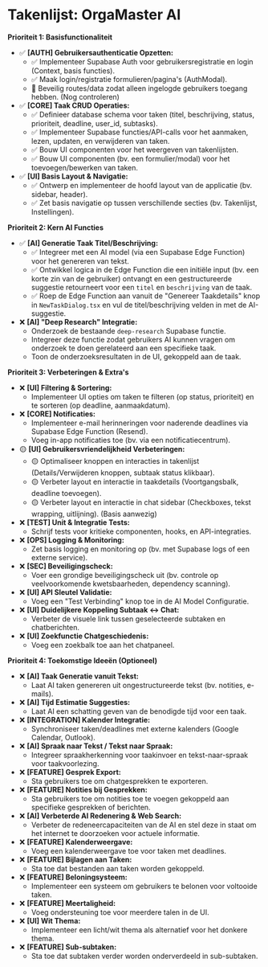 # Takenlijst: OrgaMaster AI

**Prioriteit 1: Basisfunctionaliteit**

- ✅ **[AUTH] Gebruikersauthenticatie Opzetten:**
  - ✅ Implementeer Supabase Auth voor gebruikersregistratie en login (Context, basis functies).
  - ✅ Maak login/registratie formulieren/pagina's (AuthModal).
  - 🤔 Beveilig routes/data zodat alleen ingelogde gebruikers toegang hebben. (Nog controleren)
- ✅ **[CORE] Taak CRUD Operaties:**
  - ✅ Definieer database schema voor taken (titel, beschrijving, status, prioriteit, deadline, user_id, subtasks).
  - ✅ Implementeer Supabase functies/API-calls voor het aanmaken, lezen, updaten, en verwijderen van taken.
  - ✅ Bouw UI componenten voor het weergeven van takenlijsten.
  - ✅ Bouw UI componenten (bv. een formulier/modal) voor het toevoegen/bewerken van taken.
- ✅ **[UI] Basis Layout & Navigatie:**
  - ✅ Ontwerp en implementeer de hoofd layout van de applicatie (bv. sidebar, header).
  - ✅ Zet basis navigatie op tussen verschillende secties (bv. Takenlijst, Instellingen).

**Prioriteit 2: Kern AI Functies**

- ✅ **[AI] Generatie Taak Titel/Beschrijving:**
  - ✅ Integreer met een AI model (via een Supabase Edge Function) voor het genereren van tekst.
  - ✅ Ontwikkel logica in de Edge Function die een initiële input (bv. een korte zin van de gebruiker) ontvangt en een gestructureerde suggestie retourneert voor een `titel` en `beschrijving` van de taak.
  - ✅ Roep de Edge Function aan vanuit de "Genereer Taakdetails" knop in `NewTaskDialog.tsx` en vul de titel/beschrijving velden in met de AI-suggestie.
- ❌ **[AI] "Deep Research" Integratie:**
  - Onderzoek de bestaande `deep-research` Supabase functie.
  - Integreer deze functie zodat gebruikers AI kunnen vragen om onderzoek te doen gerelateerd aan een specifieke taak.
  - Toon de onderzoeksresultaten in de UI, gekoppeld aan de taak.

**Prioriteit 3: Verbeteringen & Extra's**

- ❌ **[UI] Filtering & Sortering:**
  - Implementeer UI opties om taken te filteren (op status, prioriteit) en te sorteren (op deadline, aanmaakdatum).
- ❌ **[CORE] Notificaties:**
  - Implementeer e-mail herinneringen voor naderende deadlines via Supabase Edge Function (Resend).
  - Voeg in-app notificaties toe (bv. via een notificatiecentrum).
- 🟡 **[UI] Gebruikersvriendelijkheid Verbeteringen:**
  - 🟡 Optimaliseer knoppen en interacties in takenlijst (Details/Verwijderen knoppen, subtaak status klikbaar).
  - 🟡 Verbeter layout en interactie in taakdetails (Voortgangsbalk, deadline toevoegen).
  - 🟡 Verbeter layout en interactie in chat sidebar (Checkboxes, tekst wrapping, uitlijning). (Basis aanwezig)
- ❌ **[TEST] Unit & Integratie Tests:**
  - Schrijf tests voor kritieke componenten, hooks, en API-integraties.
- ❌ **[OPS] Logging & Monitoring:**
  - Zet basis logging en monitoring op (bv. met Supabase logs of een externe service).
- ❌ **[SEC] Beveiligingscheck:**
  - Voer een grondige beveiligingscheck uit (bv. controle op veelvoorkomende kwetsbaarheden, dependency scanning).
- ❌ **[UI] API Sleutel Validatie:**
  - Voeg een "Test Verbinding" knop toe in de AI Model Configuratie.
- ❌ **[UI] Duidelijkere Koppeling Subtaak <-> Chat:**
  - Verbeter de visuele link tussen geselecteerde subtaken en chatberichten.
- ❌ **[UI] Zoekfunctie Chatgeschiedenis:**
  - Voeg een zoekbalk toe aan het chatpaneel.

**Prioriteit 4: Toekomstige Ideeën (Optioneel)**

- ❌ **[AI] Taak Generatie vanuit Tekst:**
  - Laat AI taken genereren uit ongestructureerde tekst (bv. notities, e-mails).
- ❌ **[AI] Tijd Estimatie Suggesties:**
  - Laat AI een schatting geven van de benodigde tijd voor een taak.
- ❌ **[INTEGRATION] Kalender Integratie:**
  - Synchroniseer taken/deadlines met externe kalenders (Google Calendar, Outlook).
- ❌ **[AI] Spraak naar Tekst / Tekst naar Spraak:**
  - Integreer spraakherkenning voor taakinvoer en tekst-naar-spraak voor taakvoorlezing.
- ❌ **[FEATURE] Gesprek Export:**
  - Sta gebruikers toe om chatgesprekken te exporteren.
- ❌ **[FEATURE] Notities bij Gesprekken:**
  - Sta gebruikers toe om notities toe te voegen gekoppeld aan specifieke gesprekken of berichten.
- ❌ **[AI] Verbeterde AI Redenering & Web Search:**
  - Verbeter de redeneercapaciteiten van de AI en stel deze in staat om het internet te doorzoeken voor actuele informatie.
- ❌ **[FEATURE] Kalenderweergave:**
  - Voeg een kalenderweergave toe voor taken met deadlines.
- ❌ **[FEATURE] Bijlagen aan Taken:**
  - Sta toe dat bestanden aan taken worden gekoppeld.
- ❌ **[FEATURE] Beloningsysteem:**
  - Implementeer een systeem om gebruikers te belonen voor voltooide taken.
- ❌ **[FEATURE] Meertaligheid:**
  - Voeg ondersteuning toe voor meerdere talen in de UI.
- ❌ **[UI] Wit Thema:**
  - Implementeer een licht/wit thema als alternatief voor het donkere thema.
- ❌ **[FEATURE] Sub-subtaken:**
  - Sta toe dat subtaken verder worden onderverdeeld in sub-subtaken. 